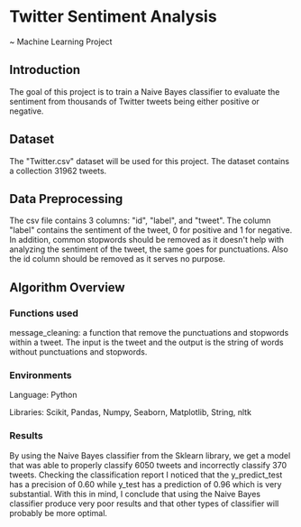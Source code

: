 # Twitter Sentiment Analysis

~ Machine Learning Project 

## Introduction

The goal of this project is to train a Naive Bayes classifier to evaluate the sentiment from thousands of Twitter tweets being either positive or negative.

## Dataset

The "Twitter.csv" dataset will be used for this project. The dataset contains a collection 31962 tweets.

## Data Preprocessing

The csv file contains 3 columns: "id", "label", and "tweet". The column "label" contains the sentiment of the tweet, 0 for positive and 1 for negative. In addition, common stopwords should be removed as it doesn't help with analyzing the sentiment of the tweet, the same goes for punctuations. Also the id column should be removed as it serves no purpose.

## Algorithm Overview

### Functions used

message_cleaning: a function that remove the punctuations and stopwords within a tweet. The input is the tweet and the output is the string of words without punctuations and stopwords.

### Environments

Language: Python

Libraries: Scikit, Pandas, Numpy, Seaborn, Matplotlib, String, nltk

### Results

By using the Naive Bayes classifier from the Sklearn library, we get a model that was able to properly classify 6050 tweets and incorrectly classify 370 tweets. Checking the classification report I noticed that the y_predict_test has a precision of 0.60 while y_test has a prediction of 0.96 which is very substantial. With this in mind, I conclude that using the Naive Bayes classifier produce very poor results and that other types of classifier will probably be more optimal.
